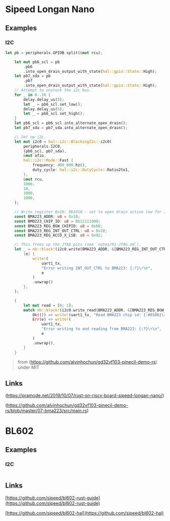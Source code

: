 # Sipeed Longan Nano

## Examples

### I2C

```rust
let pb = peripherals.GPIOB.split(&mut rcu);

    let mut pb6_scl = pb
        .pb6
        .into_open_drain_output_with_state(hal::gpio::State::High);
    let pb7_sda = pb
        .pb7
        .into_open_drain_output_with_state(hal::gpio::State::High);
    // Attempt to unstuck the i2c bus.
    for _ in 0..16 {
        delay.delay_us(5);
        let _ = pb6_scl.set_low();
        delay.delay_us(5);
        let _ = pb6_scl.set_high();
    }
    let pb6_scl = pb6_scl.into_alternate_open_drain();
    let pb7_sda = pb7_sda.into_alternate_open_drain();

    // Set up i2c.
    let mut i2c0 = hal::i2c::BlockingI2c::i2c0(
        peripherals.I2C0,
        (pb6_scl, pb7_sda),
        &mut afio,
        hal::i2c::Mode::Fast {
            frequency: 400_000.hz(),
            duty_cycle: hal::i2c::DutyCycle::Ratio2to1,
        },
        &mut rcu,
        1000,
        10,
        1000,
        1000,
    );

    // Write register 0x20: 0b1010 - set to open drain active low for INT1 and INT2 to prevent blocking JTAG operation
    const BMA223_ADDR: u8 = 0x18;
    const BMO223_CHIP_ID: u8 = 0b11111000;
    const BMA223_REG_BGW_CHIPID: u8 = 0x00;
    const BMA223_REG_INT_OUT_CTRL: u8 = 0x20;
    const BMA223_REG_ACCD_X_LSB: u8 = 0x02;

    // This frees up the JTAG pins (see `notes/01-JTAG.md`).
    let _ = nb::block!(i2c0.write(BMA223_ADDR, &[BMA223_REG_INT_OUT_CTRL, 0b1010])).unwrap_or_else(
        |e| {
            write!(
                uart1_tx,
                "Error writing INT_OUT_CTRL to BMA223: {:?}\r\n",
                e
            )
            .unwrap()
        },
    );

    {
        let mut read = [0; 1];
        match nb::block!(i2c0.write_read(BMA223_ADDR, &[BMA223_REG_BGW_CHIPID], &mut read)) {
            Ok(()) => write!(uart1_tx, "Read BMA223 chip id: {:#010b}\r\n", read[0]).unwrap(),
            Err(e) => write!(
                uart1_tx,
                "Error writing to and reading from BMA223: {:?}\r\n",
                e
            )
            .unwrap(),
        }
    }
```
> from (https://github.com/alvinhochun/gd32vf103-pinecil-demo-rs) under MIT

## Links

(https://pramode.net/2019/10/07/rust-on-riscv-board-sipeed-longan-nano/)

(https://github.com/alvinhochun/gd32vf103-pinecil-demo-rs/blob/master/07-bma223/src/main.rs)

# BL602

## Examples

### I2C

```rust

```


## Links

[https://github.com/sipeed/bl602-rust-guide](https://github.com/sipeed/bl602-rust-guide)

[https://github.com/sipeed/bl602-hal](https://github.com/sipeed/bl602-hal)
